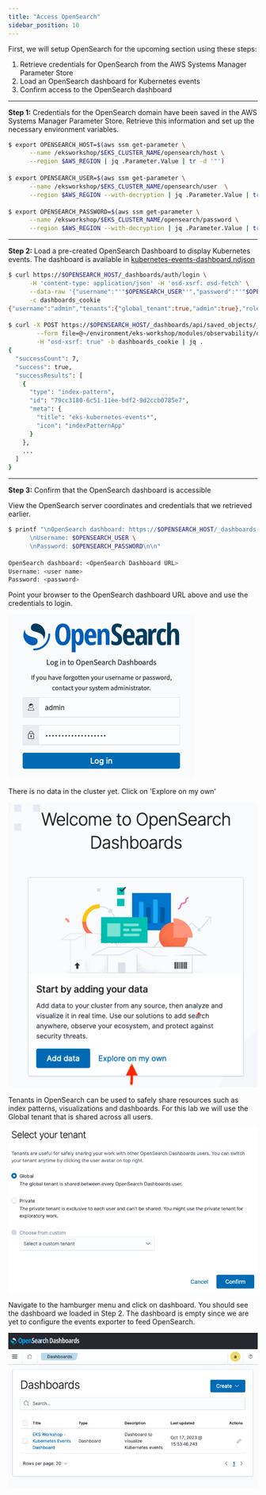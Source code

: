 ```yaml
---
title: "Access OpenSearch"
sidebar_position: 10
---
```


First, we will setup OpenSearch for the upcoming section using these steps: 
1. Retrieve credentials for OpenSearch from the AWS Systems Manager Parameter Store
1. Load an OpenSearch dashboard for Kubernetes events
1. Confirm access to the OpenSearch dashboard
---
**Step 1:** Credentials for the OpenSearch domain have been saved in the AWS Systems Manager Parameter Store. Retrieve this information and set up the necessary environment variables.

```bash
$ export OPENSEARCH_HOST=$(aws ssm get-parameter \
      --name /eksworkshop/$EKS_CLUSTER_NAME/opensearch/host \
      --region $AWS_REGION | jq .Parameter.Value | tr -d '"')
  
$ export OPENSEARCH_USER=$(aws ssm get-parameter \
      --name /eksworkshop/$EKS_CLUSTER_NAME/opensearch/user  \
      --region $AWS_REGION --with-decryption | jq .Parameter.Value | tr -d '"')
 
$ export OPENSEARCH_PASSWORD=$(aws ssm get-parameter \
      --name /eksworkshop/$EKS_CLUSTER_NAME/opensearch/password \
      --region $AWS_REGION --with-decryption | jq .Parameter.Value | tr -d '"')

```
---
**Step 2:** Load a pre-created OpenSearch Dashboard to display Kubernetes events. The dashboard is available in [kubernetes-events-dashboard.ndjson](https://github.com/VAR::MANIFESTS_OWNER/VAR::MANIFESTS_REPOSITORY/tree/VAR::MANIFESTS_REF/manifests/modules/observability/opensearch/dashboard)

```bash
$ curl https://$OPENSEARCH_HOST/_dashboards/auth/login \
      -H 'content-type: application/json' -H 'osd-xsrf: osd-fetch' \
      --data-raw '{"username":"'"$OPENSEARCH_USER"'","password":"'"$OPENSEARCH_PASSWORD"'"}' \
      -c dashboards_cookie 
{"username":"admin","tenants":{"global_tenant":true,"admin":true},"roles":["security_manager","all_access"],"backendroles":[]}
 
$ curl -X POST https://$OPENSEARCH_HOST/_dashboards/api/saved_objects/_import?overwrite=true \
        --form file=@~/environment/eks-workshop/modules/observability/opensearch/dashboard/kubernetes-events-dashboard.ndjson  \
        -H "osd-xsrf: true" -b dashboards_cookie | jq .
{
  "successCount": 7,
  "success": true,
  "successResults": [
    {
      "type": "index-pattern",
      "id": "79cc3180-6c51-11ee-bdf2-9d2ccb0785e7",
      "meta": {
        "title": "eks-kubernetes-events*",
        "icon": "indexPatternApp"
      }
    },
    ...
  ]
}
```
---
**Step 3:** Confirm that the OpenSearch dashboard is accessible

View the OpenSearch server coordinates and credentials that we retrieved earlier.

```bash
$ printf "\nOpenSearch dashboard: https://$OPENSEARCH_HOST/_dashboards \
      \nUsername: $OPENSEARCH_USER \
      \nPassword: $OPENSEARCH_PASSWORD\n\n"
 
OpenSearch dashboard: <OpenSearch Dashboard URL>       
Username: <user name>       
Password: <password>
```

Point your browser to the OpenSearch dashboard URL above and use the credentials to login.  

![OpenSearch login](./assets/opensearch-login.png)

There is no data in the cluster yet. Click on 'Explore on my own' 

![OpenSearch login confirmation](./assets/opensearch-confirm-1.png)

Tenants in OpenSearch can be used to safely share resources such as index patterns, visualizations and dashboards. For this lab we will use the Global tenant that is shared across all users.   

![OpenSearch login confirmation](./assets/opensearch-confirm-2.png)

Navigate to the hamburger menu and click on dashboard. You should see the dashboard we loaded in Step 2.  The dashboard is empty since we are yet to configure the events exporter to feed OpenSearch.

![OpenSearch login confirmation](./assets/opensearch-dashboard-launch.png)